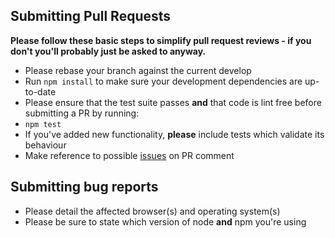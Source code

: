 ## Submitting Pull Requests

**Please follow these basic steps to simplify pull request reviews - if you don't you'll probably just be asked to anyway.**

* Please rebase your branch against the current develop
* Run ```npm install``` to make sure your development dependencies are up-to-date
* Please ensure that the test suite passes **and** that code is lint free before submitting a PR by running:
 * ```npm test```
* If you've added new functionality, **please** include tests which validate its behaviour
* Make reference to possible [issues](https://github.com/australdev/app.git/issues) on PR comment

## Submitting bug reports

* Please detail the affected browser(s) and operating system(s)
* Please be sure to state which version of node **and** npm you're using